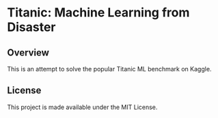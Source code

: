 # Titanic: Machine Learning from Disaster

## Overview
This is an attempt to solve the popular Titanic ML benchmark on Kaggle.

## License
This project is made available under the MIT License.
